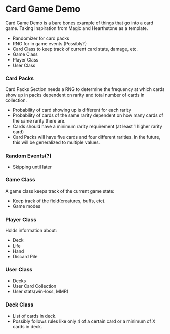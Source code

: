 # Card Game Demo

Card Game Demo is a bare bones example of things that go into a card game.  Taking inspiration from Magic and Hearthstone as a template.

  - Randomizer for card packs
  - RNG for in game events (Possibly?)
  - Card Class to keep track of current card stats, damage, etc.
  - Game Class
  - Player Class
  - User Class

### Card Packs

Card Packs Section needs a RNG to determine the frequency at which cards show up in packs dependent on rarity and total number of cards in collection.
  - Probability of card showing up is different for each rarity
  - Probability of cards of the same rarity dependent on how many cards of the same rarity there are.
  - Cards should have a minimum rarity requirement (at least 1 higher rarity card)
  - Card Packs will have five cards and four different rarities.  In the future, this will be generalized to multiple values.

### Random Events(?)
- Skipping until later

### Game Class
A game class keeps track of the current game state:
- Keep track of the field(creatures, buffs, etc).
- Game modes

### Player Class
Holds information about:
- Deck
- Life
- Hand
- Discard Pile

### User Class
- Decks
- User Card Collection
- User stats(win-loss, MMR)

### Deck Class
- List of cards in deck.
- Possibly follows rules like only 4 of a certain card or a minimum of X cards in deck.
